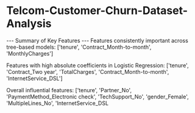 # Telcom-Customer-Churn-Dataset-Analysis


--- Summary of Key Features ---
Features consistently important across tree-based models:
['tenure', 'Contract_Month-to-month', 'MonthlyCharges']

Features with high absolute coefficients in Logistic Regression:
['tenure', 'Contract_Two year', 'TotalCharges', 'Contract_Month-to-month', 'InternetService_DSL']

Overall influential features:
['tenure', 'Partner_No', 'PaymentMethod_Electronic check', 'TechSupport_No', 'gender_Female', 'MultipleLines_No', 'InternetService_DSL
